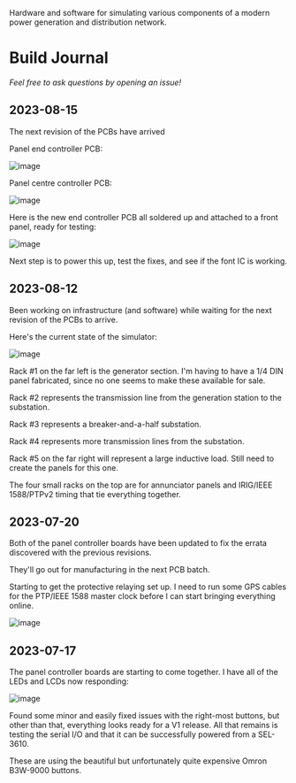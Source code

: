 Hardware and software for simulating various components of a modern power generation and distribution network.

# Build Journal

_Feel free to ask questions by opening an issue!_

## 2023-08-15

The next revision of the PCBs have arrived

Panel end controller PCB:

![image](https://github.com/dslik/powersim/assets/5757591/8c1fbac7-dbb6-4ea1-ab5b-420603c39a34)

Panel centre controller PCB:

![image](https://github.com/dslik/powersim/assets/5757591/b12e94ab-f0db-4377-bd29-69e822a23317)

Here is the new end controller PCB all soldered up and attached to a front panel, ready for testing:

![image](https://github.com/dslik/powersim/assets/5757591/73eeef43-beab-40d7-a30b-3cd2e281e661)

Next step is to power this up, test the fixes, and see if the font IC is working.

## 2023-08-12

Been working on infrastructure (and software) while waiting for the next revision of the PCBs to arrive.

Here's the current state of the simulator:

![image](https://github.com/dslik/powersim/assets/5757591/aa8759cd-ccf7-462d-91af-00e99b720ef6)

Rack #1 on the far left is the generator section. I'm having to have a 1/4 DIN panel fabricated, since no one seems to make these available for sale.

Rack #2 represents the transmission line from the generation station to the substation.

Rack #3 represents a breaker-and-a-half substation.

Rack #4 represents more transmission lines from the substation.

Rack #5 on the far right will represent a large inductive load. Still need to create the panels for this one.

The four small racks on the top are for annunciator panels and IRIG/IEEE 1588/PTPv2 timing that tie everything together. 

## 2023-07-20

Both of the panel controller boards have been updated to fix the errata discovered with the previous revisions.

They'll go out for manufacturing in the next PCB batch.

Starting to get the protective relaying set up. I need to run some GPS cables for the PTP/IEEE 1588 master clock before I can start bringing everything online.

![image](https://github.com/dslik/powersim/assets/5757591/801d1c65-0a91-4d91-a07e-694834601baf)

## 2023-07-17

The panel controller boards are starting to come together. I have all of the LEDs and LCDs now responding:

![image](https://github.com/dslik/powersim/assets/5757591/8db1bc7a-96b4-4451-ba80-d3ea0a24ed4e)

Found some minor and easily fixed issues with the right-most buttons, but other than that, everything looks ready for a V1 release. All that remains is testing the serial I/O and that it can be successfully powered from a SEL-3610.

These are using the beautiful but unfortunately quite expensive Omron B3W-9000 buttons.
